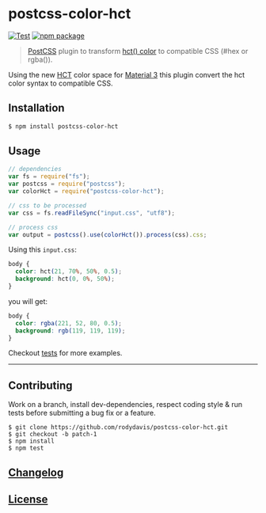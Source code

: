 # postcss-color-hct

[![Test](https://github.com/rodydavis/postcss-color-hct/actions/workflows/tests.yml/badge.svg)](https://github.com/rodydavis/postcss-color-hct/actions/workflows/tests.yml)
[![npm package](https://badgen.net/npm/v/postcss-color-hct)](https://npmjs.com/package/postcss-color-hct)

> [PostCSS](https://github.com/postcss/postcss) plugin to transform [hct() color](https://www.npmjs.com/package/@material/material-color-utilities) to compatible CSS (#hex or rgba()).

Using the new [HCT](https://www.npmjs.com/package/@material/material-color-utilities) color space for [Material 3](https://m3.material.io/styles/color/overview) this plugin convert the hct color syntax to compatible CSS.

## Installation

```bash
$ npm install postcss-color-hct
```

## Usage

```js
// dependencies
var fs = require("fs");
var postcss = require("postcss");
var colorHct = require("postcss-color-hct");

// css to be processed
var css = fs.readFileSync("input.css", "utf8");

// process css
var output = postcss().use(colorHct()).process(css).css;
```

Using this `input.css`:

```css
body {
  color: hct(21, 70%, 50%, 0.5);
  background: hct(0, 0%, 50%);
}
```

you will get:

```css
body {
  color: rgba(221, 52, 80, 0.5);
  background: rgb(119, 119, 119);
}
```

Checkout [tests](test) for more examples.

---

## Contributing

Work on a branch, install dev-dependencies, respect coding style & run tests before submitting a bug fix or a feature.

    $ git clone https://github.com/rodydavis/postcss-color-hct.git
    $ git checkout -b patch-1
    $ npm install
    $ npm test

## [Changelog](CHANGELOG.md)

## [License](LICENSE)
